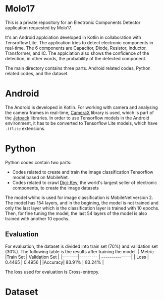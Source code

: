 # Molo17
This is a private repository for an Electronic Components Detector application requested by Molo17.

It's an Android applciation developed in Kotlin in collaboration with Tensroflow Lite. The application tries to detect electronic components in real-time. The 6 components are Capacitor, Diode, Resistor, Inductor, Transformer, and IC. The applciation also shows the confidence of the detection, in other words, the probability of the detected component.

The main directory contains three parts. Android related codes, Python related codes, and the dataset.

# Android
The Android is developed in Kotlin. For working with camera and analysing the camera frames in real-time, [CameraX] library is used, which is part of the [Jetpack] libraries. In order to use Tensorflow models in the Android environment, it has to be converted to Tensorflow Lite models, which have `.tflite` extensions.

# Python
Python codes contain two parts:
- Codes related to create and train the image classification Tensorflow model based on MobileNet.
- Codes related to crawl [Digi-Key], the world's largest seller of electronic components, to create the image datasets

The model whihc is used for image classification is MobileNet version 2. The model has 154 layers, and in the begining, the model is not trained and only the last layer which is the classification layer is trained with 10 epochs. Then, for fine tuning the model, the last 54 layers of the model is also trained with another 10 epochs.
## Evaluation
For evaluation, the dataset is divided into train set (70%) and validation set (30%). The following table is the results after training the model.
| Metric |Train Set | Validation Set |
|--------|--------- | ---------------|
|  Loss  | 0.4465   |  0.4956        |
|Accuracy| 83.91%   |  83.24%        |

The loss used for evaluation is Cross-entropy. 

# Dataset

[CameraX]: <https://developer.android.com/training/camerax>
[Jetpack]: <https://developer.android.com/jetpack>
[Digi-Key]: <https://www.digikey.com/>
